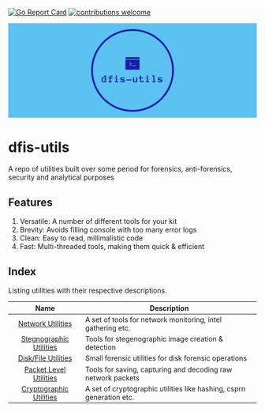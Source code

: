 [![Go Report Card](https://goreportcard.com/badge/github.com/gaurav-gogia/dfis-utils)](https://goreportcard.com/report/github.com/gaurav-gogia/dfis-utils)  [![contributions welcome](https://img.shields.io/badge/contributions-welcome-brightgreen.svg?style=flat)](https://github.com/gaurav-gogia/dfis-utils/issues)

[![Banner](./facebook_cover_photo_2.png)](./facebook_cover_photo_2.png)

# dfis-utils
A repo of utilities built over some period for forensics, anti-forensics, security and analytical purposes 

## Features
1. Versatile: A number of different tools for your kit
2. Brevity: Avoids filling console with too many error logs
3. Clean: Easy to read, millimalistic code
4. Fast: Multi-threaded tools, making them quick & efficient

## Index
Listing utilities with their respective descriptions.

| Name | Description| 
| :--: | ------ |
| [Network Utilities](./net-utils) | A set of tools for network monitoring, intel gathering etc. |
| [Stegnographic Utilities](./stego-utils) | Tools for stegenographic image creation & detection |
| [Disk/File Utilities](./file-utils) | Small forensic utilities for disk forensic operations |
| [Packet Level Utilities](./packet-utils) | Tools for saving, capturing and decoding raw network packets |
| [Cryptographic Utilities](./crypto-utils) | A set of cryptographic utilities like hashing, csprn generation etc. |

